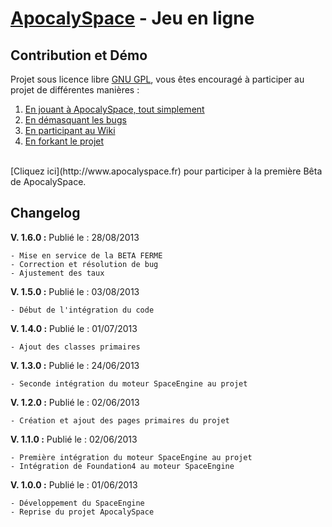 [ApocalySpace](http://www.apocalyspace.fr/) - Jeu en ligne
==================================================

Contribution et Démo
--------------------------------------
Projet sous licence libre [GNU GPL](http://fr.wikipedia.org/wiki/Licence_publique_g%C3%A9n%C3%A9rale_GNU), vous êtes encouragé à participer au projet de différentes manières :<br />
1. [En jouant à ApocalySpace, tout simplement](http://www.apocalyspace.fr)<br />
2. [En démasquant les bugs](https://github.com/JulienBernard/ApocalySpace/issues)<br />
3. [En participant au Wiki](https://github.com/JulienBernard/ApocalySpace/wiki/Accueil)<br />
4. [En forkant le projet](https://github.com/JulienBernard/ApocalySpace)<br />
<br />
[Cliquez ici](http://www.apocalyspace.fr) pour participer à la première Bêta de ApocalySpace.

Changelog
--------------------------------------
**V. 1.6.0 :** Publié le : 28/08/2013
```text
- Mise en service de la BETA FERME
- Correction et résolution de bug
- Ajustement des taux
```
**V. 1.5.0 :** Publié le : 03/08/2013
```text
- Début de l'intégration du code
```
**V. 1.4.0 :** Publié le : 01/07/2013
```text
- Ajout des classes primaires
```
**V. 1.3.0 :** Publié le : 24/06/2013
```text
- Seconde intégration du moteur SpaceEngine au projet
```
**V. 1.2.0 :** Publié le : 02/06/2013
```text
- Création et ajout des pages primaires du projet
```
**V. 1.1.0 :** Publié le : 02/06/2013
```text
- Première intégration du moteur SpaceEngine au projet
- Intégration de Foundation4 au moteur SpaceEngine
```
**V. 1.0.0 :** Publié le : 01/06/2013
```text
- Développement du SpaceEngine
- Reprise du projet ApocalySpace
```